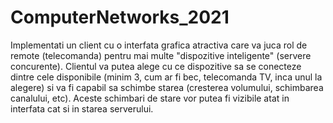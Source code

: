 # ComputerNetworks_2021

Implementati un client cu o interfata grafica atractiva care va juca rol de remote (telecomanda) pentru mai multe "dispozitive inteligente" (servere concurente). Clientul va putea alege cu ce dispozitive sa se conecteze dintre cele disponibile (minim 3, cum ar fi bec, telecomanda TV, inca unul la alegere) si va fi capabil sa schimbe starea (cresterea volumului, schimbarea canalului, etc). Aceste schimbari de stare vor putea fi vizibile atat in interfata cat si in starea serverului.
